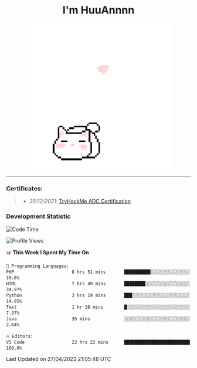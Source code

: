 <h1 align='center'>I'm HuuAnnnn</h1>
<p align="center">
 <img src="cat_intro.gif" />
</p>

___

### Certificates:
>- *25/12/2021*: [TryHackMe ADC Certification](https://tryhackme-certificates.s3-eu-west-1.amazonaws.com/THM-HKVVJOIWJA.png)


### Development Statistic

<!--START_SECTION:waka-->
![Code Time](http://img.shields.io/badge/Code%20Time-119%20hrs%2012%20mins-blue)

![Profile Views](http://img.shields.io/badge/Profile%20Views-19-blue)

📊 **This Week I Spent My Time On** 

```text
💬 Programming Languages: 
PHP                      8 hrs 51 mins       ██████████░░░░░░░░░░░░░░░   39.6% 
HTML                     7 hrs 49 mins       ████████░░░░░░░░░░░░░░░░░   34.97% 
Python                   3 hrs 19 mins       ███░░░░░░░░░░░░░░░░░░░░░░   14.85% 
Text                     1 hr 38 mins        █░░░░░░░░░░░░░░░░░░░░░░░░   7.37% 
Java                     35 mins             ░░░░░░░░░░░░░░░░░░░░░░░░░   2.64%

🔥 Editors: 
VS Code                  22 hrs 22 mins      █████████████████████████   100.0%

```


 Last Updated on 27/04/2022 21:05:48 UTC
<!--END_SECTION:waka-->
